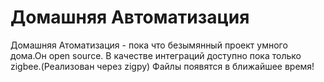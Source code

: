 # Домашняя Автоматизация
Домашняя Атоматизация - пока что безымянный проект умного дома.Он open source.
В качестве интеграций доступно пока только zigbee.(Реализован через zigpy)
Файлы появятся в ближайшее время!
